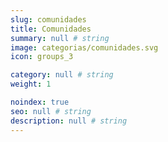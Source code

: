 ```yaml
---
slug: comunidades
title: Comunidades
summary: null # string
image: categorias/comunidades.svg
icon: groups_3

category: null # string
weight: 1

noindex: true
seo: null # string
description: null # string
---
```


